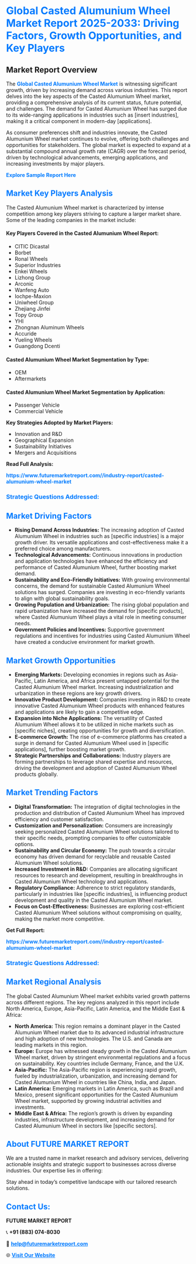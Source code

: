<h1 style="color: #007BFF;">Global Casted Alumunium Wheel Market Report 2025-2033: Driving Factors, Growth Opportunities, and Key Players</h1>

<section id="overview">
<h2>Market Report Overview</h2>
<p>The <a href="https://www.futuremarketreport.com//industry-report/casted-alumunium-wheel-market" style="color: #007BFF; text-decoration: none;"><strong>Global Casted Alumunium Wheel Market</strong></a> is witnessing significant growth, driven by increasing demand across various industries. This report delves into the key aspects of the Casted Alumunium Wheel market, providing a comprehensive analysis of its current status, future potential, and challenges. The demand for Casted Alumunium Wheel has surged due to its wide-ranging applications in industries such as [insert industries], making it a critical component in modern-day [applications].</p>
<p>As consumer preferences shift and industries innovate, the Casted Alumunium Wheel market continues to evolve, offering both challenges and opportunities for stakeholders. The global market is expected to expand at a substantial compound annual growth rate (CAGR) over the forecast period, driven by technological advancements, emerging applications, and increasing investments by major players.</p>
</section>

<section id="overview">
<p><a href="https://www.futuremarketreport.com//request-sample/reportId=46025" style="color: #007BFF; text-decoration: none;"><strong>Explore Sample Report Here</strong></a></p>
</section>

<section id="key-players">
<h2 style="color: #007BFF;">Market Key Players Analysis</h2>
<p>The Casted Alumunium Wheel market is characterized by intense competition among key players striving to capture a larger market share. Some of the leading companies in the market include:</p>
<h4>Key Players Covered in the Casted Alumunium Wheel Report:</h4>
<ul><li>CITIC Dicastal</li><li>Borbet</li><li>Ronal Wheels</li><li>Superior Industries</li><li>Enkei Wheels</li><li>Lizhong Group</li><li>Arconic</li><li>Wanfeng Auto</li><li>Iochpe-Maxion</li><li>Uniwheel Group</li><li>Zhejiang Jinfei</li><li>Topy Group</li><li>YHI</li><li>Zhongnan Aluminum Wheels</li><li>Accuride</li><li>Yueling Wheels</li><li>Guangdong Dcenti</li></ul>
<h4>Casted Alumunium Wheel Market Segmentation by Type:</h4>
<ul><li>OEM</li><li>Aftermarkets</li></ul>

<h4>Casted Alumunium Wheel Market Segmentation by Application:</h4>
<ul><li>Passenger Vehicle</li><li>Commercial Vehicle</li></ul>
<p><strong>Key Strategies Adopted by Market Players:</strong></p>
<ul>
<li>Innovation and R&D</li>
<li>Geographical Expansion</li>
<li>Sustainability Initiatives</li>
<li>Mergers and Acquisitions</li>
</ul>
</section>

<section>
<p><strong>Read Full Analysis: </strong></p><a href="https://www.futuremarketreport.com//industry-report/casted-alumunium-wheel-market" style="color: #007BFF; text-decoration: none;"><strong>https://www.futuremarketreport.com//industry-report/casted-alumunium-wheel-market</strong></a>
<h3 style="color: #007BFF;">Strategic Questions Addressed:</h3>
</section>

<section id="driving-factors">
<h2 style="color: #007BFF;">Market Driving Factors</h2>
<ul>
<li><strong>Rising Demand Across Industries:</strong> The increasing adoption of Casted Alumunium Wheel in industries such as [specific industries] is a major growth driver. Its versatile applications and cost-effectiveness make it a preferred choice among manufacturers.</li>
<li><strong>Technological Advancements:</strong> Continuous innovations in production and application technologies have enhanced the efficiency and performance of Casted Alumunium Wheel, further boosting market demand.</li>
<li><strong>Sustainability and Eco-Friendly Initiatives:</strong> With growing environmental concerns, the demand for sustainable Casted Alumunium Wheel solutions has surged. Companies are investing in eco-friendly variants to align with global sustainability goals.</li>
<li><strong>Growing Population and Urbanization:</strong> The rising global population and rapid urbanization have increased the demand for [specific products], where Casted Alumunium Wheel plays a vital role in meeting consumer needs.</li>
<li><strong>Government Policies and Incentives:</strong> Supportive government regulations and incentives for industries using Casted Alumunium Wheel have created a conducive environment for market growth.</li>
</ul>
</section>

<section id="growth-opportunities">
<h2 style="color: #007BFF;">Market Growth Opportunities</h2>
<ul>
<li><strong>Emerging Markets:</strong> Developing economies in regions such as Asia-Pacific, Latin America, and Africa present untapped potential for the Casted Alumunium Wheel market. Increasing industrialization and urbanization in these regions are key growth drivers.</li>
<li><strong>Innovative Product Development:</strong> Companies investing in R&D to create innovative Casted Alumunium Wheel products with enhanced features and applications are likely to gain a competitive edge.</li>
<li><strong>Expansion into Niche Applications:</strong> The versatility of Casted Alumunium Wheel allows it to be utilized in niche markets such as [specific niches], creating opportunities for growth and diversification.</li>
<li><strong>E-commerce Growth:</strong> The rise of e-commerce platforms has created a surge in demand for Casted Alumunium Wheel used in [specific applications], further boosting market growth.</li>
<li><strong>Strategic Partnerships and Collaborations:</strong> Industry players are forming partnerships to leverage shared expertise and resources, driving the development and adoption of Casted Alumunium Wheel products globally.</li>
</ul>
</section>

<section id="trending-factors">
<h2 style="color: #007BFF;">Market Trending Factors</h2>
<ul>
<li><strong>Digital Transformation:</strong> The integration of digital technologies in the production and distribution of Casted Alumunium Wheel has improved efficiency and customer satisfaction.</li>
<li><strong>Customization and Personalization:</strong> Consumers are increasingly seeking personalized Casted Alumunium Wheel solutions tailored to their specific needs, prompting companies to offer customizable options.</li>
<li><strong>Sustainability and Circular Economy:</strong> The push towards a circular economy has driven demand for recyclable and reusable Casted Alumunium Wheel solutions.</li>
<li><strong>Increased Investment in R&D:</strong> Companies are allocating significant resources to research and development, resulting in breakthroughs in Casted Alumunium Wheel technology and applications.</li>
<li><strong>Regulatory Compliance:</strong> Adherence to strict regulatory standards, particularly in industries like [specific industries], is influencing product development and quality in the Casted Alumunium Wheel market.</li>
<li><strong>Focus on Cost-Effectiveness:</strong> Businesses are exploring cost-efficient Casted Alumunium Wheel solutions without compromising on quality, making the market more competitive.</li>
</ul>
</section>

<section>
<p><strong>Get Full Report: </strong></p><a href="https://www.futuremarketreport.com//industry-report/casted-alumunium-wheel-market" style="color: #007BFF; text-decoration: none;"><strong>https://www.futuremarketreport.com//industry-report/casted-alumunium-wheel-market</strong></a>
<h3 style="color: #007BFF;">Strategic Questions Addressed:</h3>
</section>


<section id="regional-analysis">
<h2 style="color: #007BFF;">Market Regional Analysis</h2>
<p>The global Casted Alumunium Wheel market exhibits varied growth patterns across different regions. The key regions analyzed in this report include North America, Europe, Asia-Pacific, Latin America, and the Middle East & Africa:</p>
<ul>
<li><strong>North America:</strong> This region remains a dominant player in the Casted Alumunium Wheel market due to its advanced industrial infrastructure and high adoption of new technologies. The U.S. and Canada are leading markets in this region.</li>
<li><strong>Europe:</strong> Europe has witnessed steady growth in the Casted Alumunium Wheel market, driven by stringent environmental regulations and a focus on sustainability. Key countries include Germany, France, and the U.K.</li>
<li><strong>Asia-Pacific:</strong> The Asia-Pacific region is experiencing rapid growth, fueled by industrialization, urbanization, and increasing demand for Casted Alumunium Wheel in countries like China, India, and Japan.</li>
<li><strong>Latin America:</strong> Emerging markets in Latin America, such as Brazil and Mexico, present significant opportunities for the Casted Alumunium Wheel market, supported by growing industrial activities and investments.</li>
<li><strong>Middle East & Africa:</strong> The region’s growth is driven by expanding industries, infrastructure development, and increasing demand for Casted Alumunium Wheel in sectors like [specific sectors].</li>
</ul>
</section>

<footer>
<h2 style="color: #007BFF;">About FUTURE MARKET REPORT</h2>
<p>We are a trusted name in market research and advisory services, delivering actionable insights and strategic support to businesses across diverse industries. Our expertise lies in offering:</p>

<p>Stay ahead in today’s competitive landscape with our tailored research solutions.</p>

<h2 style="color: #007BFF;">Contact Us:</h2>
<p><strong>FUTURE MARKET REPORT</strong></p>
<p>📞 <strong>+91 (883) 074-8030</strong></p>
<p>📧 <strong><a href="mailto:help@futuremarketreport.com" style="color: #007BFF;">help@futuremarketreport.com</a></strong></p>
<p>🌐 <strong><a href="https://www.futuremarketreport.com/" style="color: #007BFF;">Visit Our Website</a></strong></p>
</footer>